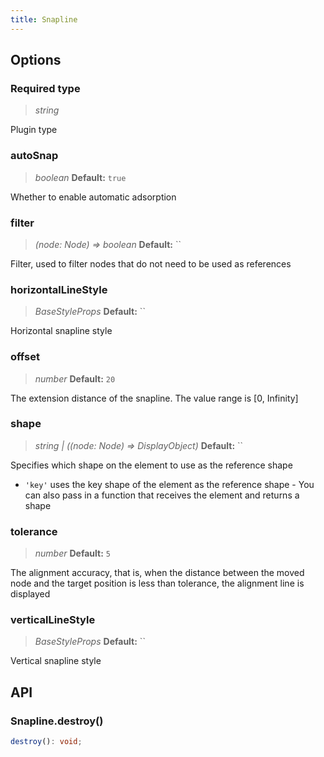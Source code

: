 ```yaml
---
title: Snapline
---
```


## Options

### <Badge type="success">Required</Badge> type

> _string_

Plugin type

### autoSnap

> _boolean_ **Default:** `true`

Whether to enable automatic adsorption

### filter

> _(node: Node) => boolean_ **Default:** ``

Filter, used to filter nodes that do not need to be used as references

### horizontalLineStyle

> _BaseStyleProps_ **Default:** ``

Horizontal snapline style

### offset

> _number_ **Default:** `20`

The extension distance of the snapline. The value range is [0, Infinity]

### shape

> _string \| ((node: Node) => DisplayObject)_ **Default:** ``

Specifies which shape on the element to use as the reference shape

- `'key'` uses the key shape of the element as the reference shape - You can also pass in a function that receives the element and returns a shape

### tolerance

> _number_ **Default:** `5`

The alignment accuracy, that is, when the distance between the moved node and the target position is less than tolerance, the alignment line is displayed

### verticalLineStyle

> _BaseStyleProps_ **Default:** ``

Vertical snapline style

## API

### Snapline.destroy()

```typescript
destroy(): void;
```
